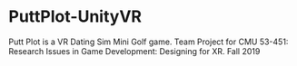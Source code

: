 # PuttPlot-UnityVR
Putt Plot is a VR Dating Sim Mini Golf game. 
Team Project for CMU 53-451: Research Issues in Game Development: Designing for XR. Fall 2019 
